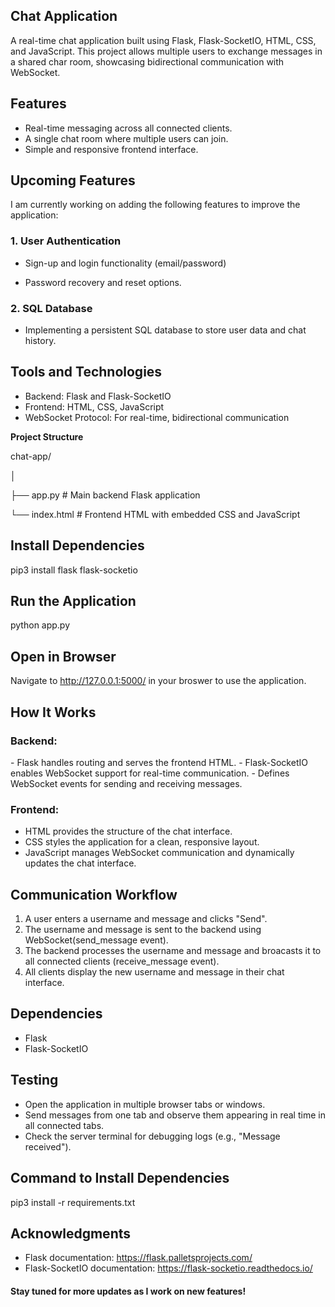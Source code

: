 <h2>Chat Application</h2>

A real-time chat application built using Flask, Flask-SocketIO, HTML, CSS, and JavaScript. This project allows multiple users to exchange messages in a shared char room, showcasing bidirectional communication with WebSocket.

<h2>Features</h2>

- Real-time messaging across all connected clients.
- A single chat room where multiple users can join.
- Simple and responsive frontend interface.

<h2>Upcoming Features</h2>

I am currently working on adding the following features to improve the application:

<h3>1. User Authentication</h3>

 - Sign-up and login functionality (email/password)
   
 * Password recovery and reset options.
  
<h3>2. SQL Database</h3>

 - Implementing a persistent SQL database to store user data and chat history.

<h2>Tools and Technologies</h2>

- Backend: Flask and Flask-SocketIO
- Frontend: HTML, CSS, JavaScript
- WebSocket Protocol: For real-time, bidirectional communication

**Project Structure**

chat-app/

│

├── app.py          # Main backend Flask application

└── index.html      # Frontend HTML with embedded CSS and JavaScript


<h2>Install Dependencies</h2>

pip3 install flask flask-socketio 

<h2>Run the Application</h2>

python app.py

<h2>Open in Browser</h2>

Navigate to http://127.0.0.1:5000/ in your broswer to use the application.

<h2>How It Works</h2>

<h3>Backend:</h3>
- Flask handles routing and serves the frontend HTML.
- Flask-SocketIO enables WebSocket support for real-time communication.
- Defines WebSocket events for sending and receiving messages.

<h3>Frontend:</h3>

- HTML provides the structure of the chat interface.
- CSS styles the application for a clean, responsive layout.
- JavaScript manages WebSocket communication and dynamically updates the chat interface. 

<h2>Communication Workflow</h2>

1. A user enters a username and message and clicks "Send".
2. The username and message is sent to the backend using WebSocket(send_message event).
3. The backend processes the username and message and broacasts it to all connected clients (receive_message event).
4. All clients display the new username and message in their chat interface.

<h2>Dependencies</h2>

- Flask
- Flask-SocketIO
  
<h2>Testing</h2>

- Open the application in multiple browser tabs or windows.
- Send messages from one tab and observe them appearing in real time in all connected tabs.
- Check the server terminal for debugging logs (e.g., "Message received").

<h2>Command to Install Dependencies</h2>
  
  pip3 install -r requirements.txt

<h2>Acknowledgments</h2>

- Flask documentation: https://flask.palletsprojects.com/
- Flask-SocketIO documentation: https://flask-socketio.readthedocs.io/


<h4>Stay tuned for more updates as I work on new features!</h4>













